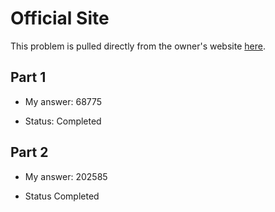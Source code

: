 # Official Site
This problem is pulled directly from the owner's website [here](https://adventofcode.com/2022/day/1).

## Part 1

- My answer: 68775

- Status: Completed

## Part 2

- My answer: 202585

- Status Completed
